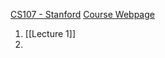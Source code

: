 [CS107 - Stanford](https://www.youtube.com/playlist?list=PLjn3WmBeabPOUzxcCkzk4jYMGRZMZ6ylF)
[Course Webpage](https://see.stanford.edu/course/cs107)
1. [[Lecture 1]]
2. 